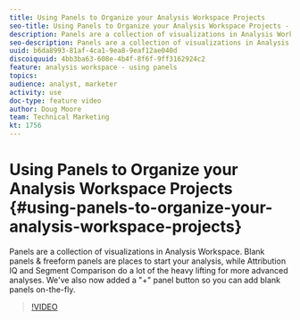 ```yaml
---
title: Using Panels to Organize your Analysis Workspace Projects
seo-title: Using Panels to Organize your Analysis Workspace Projects - Adobe Analytics
description: Panels are a collection of visualizations in Analysis Workspace. Blank panels and freeform panels are places to start your analysis, while Attribution IQ and Segment Comparison do a lot of the heavy lifting for more advanced analyses. We've also now added a "+" panel button so you can add blank panels on-the-fly.
seo-description: Panels are a collection of visualizations in Analysis Workspace. Blank panels and freeform panels are places to start your analysis, while Attribution IQ and Segment Comparison do a lot of the heavy lifting for more advanced analyses. We've also now added a "+" panel button so you can add blank panels on-the-fly. - Adobe Analytics
uuid: b6da8993-81af-4ca1-9ea8-9eaf12ae040d
discoiquuid: 4bb3ba63-608e-4b4f-8f6f-9ff3162924c2
feature: analysis workspace - using panels
topics: 
audience: analyst, marketer
activity: use
doc-type: feature video
author: Doug Moore
team: Technical Marketing
kt: 1756
---
```


# Using Panels to Organize your Analysis Workspace Projects {#using-panels-to-organize-your-analysis-workspace-projects}

Panels are a collection of visualizations in Analysis Workspace. Blank panels & freeform panels are places to start your analysis, while Attribution IQ and Segment Comparison do a lot of the heavy lifting for more advanced analyses. We've also now added a "+" panel button so you can add blank panels on-the-fly.

>[!VIDEO](https://video.tv.adobe.com/v/23388/?quality=12)